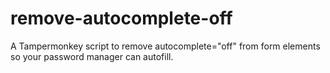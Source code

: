 # remove-autocomplete-off
A Tampermonkey script to remove autocomplete="off" from form elements so your password manager can autofill.
